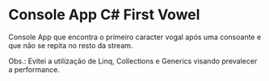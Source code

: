 # Console App C# First Vowel
Console App que encontra o primeiro caracter vogal após uma consoante e que não se repita no resto da stream.

Obs.: Evitei a utilização de Linq, Collections e Generics visando prevalecer a performance.
